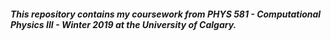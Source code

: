 ##### This repository contains my coursework from PHYS 581 - Computational Physics III - Winter 2019 at the University of Calgary.
